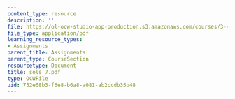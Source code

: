 ```yaml
---
content_type: resource
description: ''
file: https://ol-ocw-studio-app-production.s3.amazonaws.com/courses/3-45-magnetic-materials-spring-2004/752e68b3f6e8b6a8a081ab2ccdb35b48_sols_7.pdf
file_type: application/pdf
learning_resource_types:
- Assignments
parent_title: Assignments
parent_type: CourseSection
resourcetype: Document
title: sols_7.pdf
type: OCWFile
uid: 752e68b3-f6e8-b6a8-a081-ab2ccdb35b48
---
```

